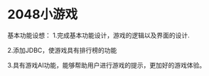 # 2048小游戏
基本功能设想：
1.完成基本功能设计，游戏的逻辑以及界面的设计.

2.添加JDBC，使游戏具有排行榜的功能

3.具有游戏AI功能，能够帮助用户进行游戏的提示，更加好的游戏体验。
